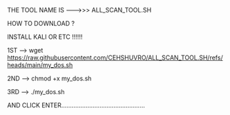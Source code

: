 THE TOOL NAME IS --->>> ALL_SCAN_TOOL.SH

HOW TO DOWNLOAD ?

INSTALL KALI OR ETC !!!!!!

1ST --> wget https://raw.githubusercontent.com/CEHSHUVRO/ALL_SCAN_TOOL.SH/refs/heads/main/my_dos.sh

2ND --> chmod +x my_dos.sh

3RD --> ./my_dos.sh

AND CLICK ENTER................................................

